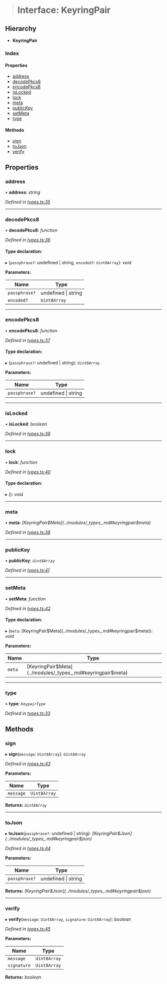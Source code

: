 > # Interface: KeyringPair

## Hierarchy

* **KeyringPair**

### Index

#### Properties

* [address](_types_.keyringpair.md#address)
* [decodePkcs8](_types_.keyringpair.md#decodepkcs8)
* [encodePkcs8](_types_.keyringpair.md#encodepkcs8)
* [isLocked](_types_.keyringpair.md#islocked)
* [lock](_types_.keyringpair.md#lock)
* [meta](_types_.keyringpair.md#meta)
* [publicKey](_types_.keyringpair.md#publickey)
* [setMeta](_types_.keyringpair.md#setmeta)
* [type](_types_.keyringpair.md#type)

#### Methods

* [sign](_types_.keyringpair.md#sign)
* [toJson](_types_.keyringpair.md#tojson)
* [verify](_types_.keyringpair.md#verify)

## Properties

###  address

• **address**: *string*

*Defined in [types.ts:35](https://github.com/polkadot-js/common/blob/0ec2dae/packages/keyring/src/types.ts#L35)*

___

###  decodePkcs8

• **decodePkcs8**: *function*

*Defined in [types.ts:36](https://github.com/polkadot-js/common/blob/0ec2dae/packages/keyring/src/types.ts#L36)*

#### Type declaration:

▸ (`passphrase?`: undefined | string, `encoded?`: `Uint8Array`): *void*

**Parameters:**

Name | Type |
------ | ------ |
`passphrase?` | undefined \| string |
`encoded?` | `Uint8Array` |

___

###  encodePkcs8

• **encodePkcs8**: *function*

*Defined in [types.ts:37](https://github.com/polkadot-js/common/blob/0ec2dae/packages/keyring/src/types.ts#L37)*

#### Type declaration:

▸ (`passphrase?`: undefined | string): *`Uint8Array`*

**Parameters:**

Name | Type |
------ | ------ |
`passphrase?` | undefined \| string |

___

###  isLocked

• **isLocked**: *boolean*

*Defined in [types.ts:39](https://github.com/polkadot-js/common/blob/0ec2dae/packages/keyring/src/types.ts#L39)*

___

###  lock

• **lock**: *function*

*Defined in [types.ts:40](https://github.com/polkadot-js/common/blob/0ec2dae/packages/keyring/src/types.ts#L40)*

#### Type declaration:

▸ (): *void*

___

###  meta

• **meta**: *[KeyringPair$Meta](../modules/_types_.md#keyringpair$meta)*

*Defined in [types.ts:38](https://github.com/polkadot-js/common/blob/0ec2dae/packages/keyring/src/types.ts#L38)*

___

###  publicKey

• **publicKey**: *`Uint8Array`*

*Defined in [types.ts:41](https://github.com/polkadot-js/common/blob/0ec2dae/packages/keyring/src/types.ts#L41)*

___

###  setMeta

• **setMeta**: *function*

*Defined in [types.ts:42](https://github.com/polkadot-js/common/blob/0ec2dae/packages/keyring/src/types.ts#L42)*

#### Type declaration:

▸ (`meta`: [KeyringPair$Meta](../modules/_types_.md#keyringpair$meta)): *void*

**Parameters:**

Name | Type |
------ | ------ |
`meta` | [KeyringPair$Meta](../modules/_types_.md#keyringpair$meta) |

___

###  type

• **type**: *`KeypairType`*

*Defined in [types.ts:33](https://github.com/polkadot-js/common/blob/0ec2dae/packages/keyring/src/types.ts#L33)*

## Methods

###  sign

▸ **sign**(`message`: `Uint8Array`): *`Uint8Array`*

*Defined in [types.ts:43](https://github.com/polkadot-js/common/blob/0ec2dae/packages/keyring/src/types.ts#L43)*

**Parameters:**

Name | Type |
------ | ------ |
`message` | `Uint8Array` |

**Returns:** *`Uint8Array`*

___

###  toJson

▸ **toJson**(`passphrase?`: undefined | string): *[KeyringPair$Json](../modules/_types_.md#keyringpair$json)*

*Defined in [types.ts:44](https://github.com/polkadot-js/common/blob/0ec2dae/packages/keyring/src/types.ts#L44)*

**Parameters:**

Name | Type |
------ | ------ |
`passphrase?` | undefined \| string |

**Returns:** *[KeyringPair$Json](../modules/_types_.md#keyringpair$json)*

___

###  verify

▸ **verify**(`message`: `Uint8Array`, `signature`: `Uint8Array`): *boolean*

*Defined in [types.ts:45](https://github.com/polkadot-js/common/blob/0ec2dae/packages/keyring/src/types.ts#L45)*

**Parameters:**

Name | Type |
------ | ------ |
`message` | `Uint8Array` |
`signature` | `Uint8Array` |

**Returns:** *boolean*
